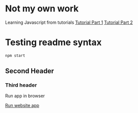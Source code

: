 # Not my own work

Learning Javascript from tutorials
[Tutorial Part 1](https://codeburst.io/build-a-simple-weather-app-with-node-js-in-just-16-lines-of-code-32261690901d)
[Tutorial Part 2](https://codeburst.io/build-a-weather-website-in-30-minutes-with-node-js-express-openweather-a317f904897b)

# Testing readme syntax
```bash
npm start
```

## Second Header

### Third header

Run app in browser 

[Run website app](http://192.168.23.74:3000/weather)


